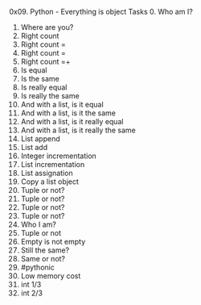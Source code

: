 0x09. Python - Everything is object
Tasks
0. Who am I? 
1. Where are you? 
2. Right count 
3. Right count =
4. Right count =
5. Right count =+ 
6. Is equal 
7. Is the same 
8. Is really equal 
9. Is really the same 
10. And with a list, is it equal
11. And with a list, is it the same 
12. And with a list, is it really equal 
13. And with a list, is it really the same 
14. List append
15. List add
16. Integer incrementation 
17. List incrementation
18. List assignation 
19. Copy a list object
20. Tuple or not? 
21. Tuple or not? 
22. Tuple or not? 
23. Tuple or not?
24. Who I am? 
25. Tuple or not
26. Empty is not empty 
27. Still the same? 
28. Same or not? 
29. #pythonic 
30. Low memory cost
31. int 1/3 
32. int 2/3
